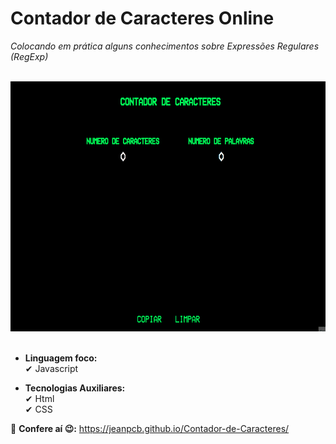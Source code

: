 # Contador de Caracteres Online
*Colocando em prática alguns conhecimentos sobre Expressões Regulares (RegExp)*

<br>
<div> <img src='./assets/gifs/main-screen.gif' height='400'> </div>
<br>

- **Linguagem foco:** <br>
✔ Javascript

- **Tecnologias Auxiliares:** <br>
✔ Html <br>
✔ CSS

🔗 **Confere aí 😉:** https://jeanpcb.github.io/Contador-de-Caracteres/

